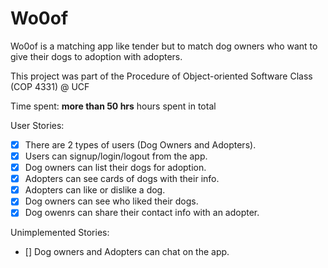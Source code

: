 # Wo0of

Wo0of is a matching app like tender but to match dog owners who want to give their dogs to adoption with adopters.

This project was part of the Procedure of Object-oriented Software Class (COP 4331) @ UCF

Time spent: **more than 50 hrs** hours spent in total

User Stories:
 - [x] There are 2 types of users (Dog Owners and Adopters).
 - [x] Users can signup/login/logout from the app.
 - [x] Dog owners can list their dogs for adoption.
 - [x] Adopters can see cards of dogs with their info.
 - [x] Adopters can like or dislike a dog.
 - [x] Dog owners can see who liked their dogs.
 - [x] Dog owenrs can share their contact info with an adopter.

Unimplemented Stories:
- [] Dog owners and Adopters can chat on the app.
